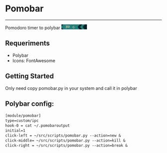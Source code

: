 # Pomobar

---

Pomodoro timer to polybar
![](img/pomodoro.gif)

## Requeriments 

* Polybar
* Icons: FontAwesome

## Getting Started

Only need copy pomobar.py in your system and call it in polybar

## Polybar config:
~~~.config/polybar/config
[module/pomobar]
type=custom/ipc
hook-0 = cat ~/.pomobaroutput
initial=1
click-left = ~/src/scripts/pomobar.py --action=new &
click-middle= ~/src/scripts/pomobar.py --action=kill &
click-right = ~/src/scripts/pomobar.py --action=break &

~~~

